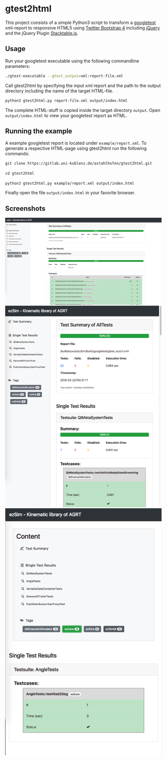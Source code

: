 # gtest2html

This project consists of a simple Python3 script to transform a [googletest][1] xml-report to responsive HTML5 using [Twitter Bootstrap 4][2] including [jQuery][3] and the jQuery Plugin [Stacktable.js][4].

## Usage

Run your googletest executable using the following commandline parameters:

```bash
./gtest-executable --gtest_output=xml:report-file.xml
```

Call gtest2html by specifying the input xml report and the path to the output directory including the name of the target HTML-file.

```bash
python3 gtest2html.py report-file.xml output/index.html
```

The complete HTML-stuff is copied inside the target directory `output`. Open `output/index.html` to view your googletest report as HTML.

## Running the example

A example googletest report is located under `example/report.xml`. To generate a respective HTML-page using gtest2html run the following commands:
```
git clone https://gitlab.uni-koblenz.de/astahlhofen/gtest2html.git

cd gtest2html

python3 gtest2html.py example/report.xml output/index.html
```

Finally open the file `output/index.html` in your favorite browser.

## Screenshots

![Example Screenshot 1][Screenshot1]
![Example Screenshot 2][Screenshot2]
![Example Screenshot 3][Screenshot3]

[1]: https://github.com/google/googletest
[2]: https://getbootstrap.com/
[3]: https://jquery.com/
[4]: http://johnpolacek.github.io/stacktable.js/

[Screenshot1]: docs/screenshot1.png 
[Screenshot2]: docs/screenshot2.png
[Screenshot3]: docs/screenshot3.png